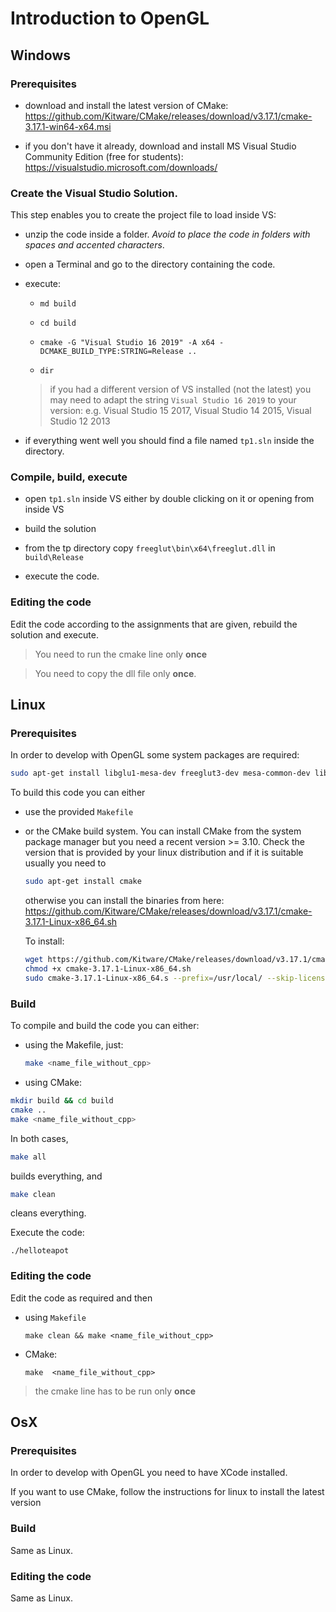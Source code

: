 # Introduction to OpenGL

## Windows

### Prerequisites

* download and install the latest version of CMake: https://github.com/Kitware/CMake/releases/download/v3.17.1/cmake-3.17.1-win64-x64.msi

* if you don't have it already, download and install MS Visual Studio Community Edition (free for students): https://visualstudio.microsoft.com/downloads/


### Create the Visual Studio Solution. 
This step enables you to create the project file to load inside VS:

* unzip the code inside a folder. *Avoid to place the code in folders with spaces and accented characters*.

* open a Terminal and go to the directory containing the code.

* execute:

  * `md build`
  
  * `cd build`
  
  * `cmake -G "Visual Studio 16 2019" -A x64 -DCMAKE_BUILD_TYPE:STRING=Release ..`
  
  * `dir`
  
  > if you had a different version of VS installed (not the latest) you may need to adapt the string `Visual Studio 16 2019` to your version: e.g. Visual Studio 15 2017, Visual Studio 14 2015, Visual Studio 12 2013
  
* if everything went well you should find a file named `tp1.sln` inside the directory.


### Compile, build, execute

* open `tp1.sln` inside VS either by double clicking on it or opening from inside VS

* build the solution

* from the tp directory copy `freeglut\bin\x64\freeglut.dll` in `build\Release`

* execute the code.


### Editing the code

Edit the code according to the assignments that are given, rebuild the solution and execute. 

> You need to run the cmake line only **once**

> You need to copy the dll file only **once**.


## Linux

### Prerequisites

In order to develop with OpenGL some system packages are required:

```bash
sudo apt-get install libglu1-mesa-dev freeglut3-dev mesa-common-dev libxi-dev libxmu-devautomake
```

To build this code you can either 

* use the provided `Makefile`

* or the CMake build system. You can install CMake from the system package manager but you need a recent version >= 3.10. Check the version that is provided by your linux distribution and if it is suitable usually you need to

    ```bash
    sudo apt-get install cmake
    ```

    otherwise you can install the binaries from here: https://github.com/Kitware/CMake/releases/download/v3.17.1/cmake-3.17.1-Linux-x86_64.sh
    
    To install:
    ```bash
    wget https://github.com/Kitware/CMake/releases/download/v3.17.1/cmake-3.17.1-Linux-x86_64.sh
    chmod +x cmake-3.17.1-Linux-x86_64.sh
    sudo cmake-3.17.1-Linux-x86_64.s --prefix=/usr/local/ --skip-license
    ```
  
  
 ### Build
 
 To compile and build the code you can either:
 
 * using the Makefile, just:
   ```bash
   make <name_file_without_cpp>
   ```
   
 * using CMake:
 ```bash
 mkdir build && cd build
 cmake ..
 make <name_file_without_cpp>
 ```

 In both cases,
 ```bash
make all
```
builds everything, and
 ```bash
make clean
```
cleans everything.

Execute the code:
```
./helloteapot
```

### Editing the code

Edit the code as required and then

* using `Makefile` 
  ```
  make clean && make <name_file_without_cpp>
  ```

* CMake:
  ```
  make  <name_file_without_cpp>
  ```

> the cmake line has to be run only **once**


## OsX

### Prerequisites

In order to develop with OpenGL you need to have XCode installed.

If you want to use CMake, follow the instructions for linux to install the latest version

 ### Build
 
 Same as Linux.
 
### Editing the code
 
 Same as Linux.